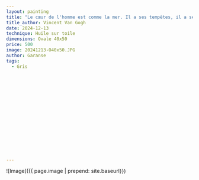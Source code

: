 ```yaml
---
layout: painting
title: "Le cœur de l'homme est comme la mer. Il a ses tempêtes, il a ses marées, et dans ses profondeurs il a aussi ses peines."
title_author: Vincent Van Gogh			                                                  
date: 2024-12-13
technique: Huile sur toile 
dimensions: Ovale 40x50
price: 500
image: 20241213-O40x50.JPG 
author: Garanse
tags:
  - Gris
  
  
  
  
  
  
  
  
  
  
  
  
  
  
  
  
---
```

![Image]({{ page.image | prepend: site.baseurl}})

